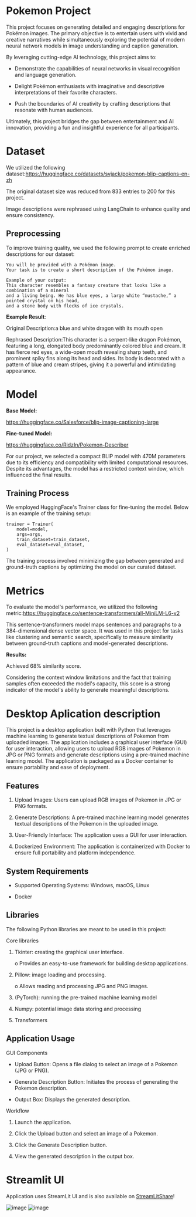 # Pokemon Project

This project focuses on generating detailed and engaging descriptions for Pokémon images. The primary objective is to entertain users with vivid and creative narratives while simultaneously exploring the potential of modern neural network models in image understanding and caption generation.

By leveraging cutting-edge AI technology, this project aims to:

* Demonstrate the capabilities of neural networks in visual recognition and language generation.

* Delight Pokémon enthusiasts with imaginative and descriptive interpretations of their favorite characters.

* Push the boundaries of AI creativity by crafting descriptions that resonate with human audiences.

Ultimately, this project bridges the gap between entertainment and AI innovation, providing a fun and insightful experience for all participants.

# Dataset

We utilized the following dataset:https://huggingface.co/datasets/svjack/pokemon-blip-captions-en-zh

The original dataset size was reduced from 833 entries to 200 for this project.

Image descriptions were rephrased using LangChain to enhance quality and ensure consistency.

## Preprocessing

To improve training quality, we used the following prompt to create enriched descriptions for our dataset:

```
You will be provided with a Pokémon image.
Your task is to create a short description of the Pokémon image.

Example of your output:
This character resembles a fantasy creature that looks like a combination of a mineral
and a living being. He has blue eyes, a large white “mustache,” a pointed crystal on his head,
and a stone body with flecks of ice crystals.
```

**Example Result**:

Original Description:a blue and white dragon with its mouth open

Rephrased Description:This character is a serpent-like dragon Pokémon, featuring a long, elongated body predominantly colored blue and cream. It has fierce red eyes, a wide-open mouth revealing sharp teeth, and prominent spiky fins along its head and sides. Its body is decorated with a pattern of blue and cream stripes, giving it a powerful and intimidating appearance.

# Model

**Base Model:**

https://huggingface.co/Salesforce/blip-image-captioning-large

**Fine-tuned Model:**

https://huggingface.co/RidzIn/Pokemon-Describer

For our project, we selected a compact BLIP model with 470M parameters due to its efficiency and compatibility with limited computational resources. Despite its advantages, the model has a restricted context window, which influenced the final results.

## Training Process

We employed HuggingFace's Trainer class for fine-tuning the model. Below is an example of the training setup:
```
trainer = Trainer(
    model=model,
    args=args,
    train_dataset=train_dataset,
    eval_dataset=eval_dataset,
)
```
The training process involved minimizing the gap between generated and ground-truth captions by optimizing the model on our curated dataset.

# Metrics

To evaluate the model's performance, we utilized the following metric:https://huggingface.co/sentence-transformers/all-MiniLM-L6-v2

This sentence-transformers model maps sentences and paragraphs to a 384-dimensional dense vector space. It was used in this project for tasks like clustering and semantic search, specifically to measure similarity between ground-truth captions and model-generated descriptions.

**Results:**

Achieved 68% similarity score.

Considering the context window limitations and the fact that training samples often exceeded the model's capacity, this score is a strong indicator of the model's ability to generate meaningful descriptions.

# Desktop Aplication description
This project is a desktop application built with Python that leverages machine learning to generate textual descriptions of Pokemon from uploaded images. The application includes a graphical user interface (GUI) for user interaction, allowing users to upload RGB images of Pokemon in JPG or PNG formats and generate descriptions using a pre-trained machine learning model. The application is packaged as a Docker container to ensure portability and ease of deployment.

## Features
1. Upload Images: Users can upload RGB images of Pokemon in JPG or PNG formats.

2. Generate Descriptions: A pre-trained machine learning model generates textual descriptions of the Pokemon in the uploaded image.

3. User-Friendly Interface: The application uses a GUI for user interaction.

4. Dockerized Environment: The application is containerized with Docker to ensure full portability and platform independence.

## System Requirements

* Supported Operating Systems: Windows, macOS, Linux

* Docker

## Libraries

The following Python libraries are meant to be used in this project:

Core libraries

1. Tkinter: creating the graphical user interface.

    o Provides an easy-to-use framework for building desktop applications.

2. Pillow: image loading and processing.

    o Allows reading and processing JPG and PNG images.

3. (PyTorch): running the pre-trained machine learning model

4. Numpy: potential image data storing and processing
5. Transformers

## Application Usage

GUI Components

* Upload Button: Opens a file dialog to select an image of a Pokemon (JPG or PNG).

* Generate Description Button: Initiates the process of generating the Pokemon description.

* Output Box: Displays the generated description.

Workflow

1. Launch the application.

2. Click the Upload button and select an image of a Pokemon.

3. Click the Generate Description button.

4. View the generated description in the output box.


# Streamlit UI

Application uses StreamLit UI and is also available on [StreamLitShare](https://sumlpokemon.streamlit.app/)!

![image](https://github.com/user-attachments/assets/1dd7c665-dad4-4d70-837c-193073927b80)
![image](https://github.com/user-attachments/assets/08985cd7-9b31-4793-9cd2-b55a309b32a8)
